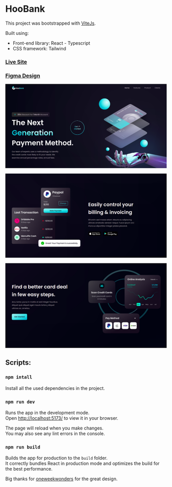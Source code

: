 # HooBank

This project was bootstrapped with [ViteJs](https://vitejs.dev/).

Built using:

- Front-end library: React - Typescript
- CSS framework: Tailwind

### [Live Site](https://hoobank-majd-sufyan.netlify.app/)

### [Figma Design](https://www.figma.com/file/bUGIPys15E78w9bs1l4tgS/HooBank?node-id=310%3A485)

![HooBank](https://github.com/Majd-sufian/HooBank/blob/main/src/assets/hooBank.png?raw=true)

![HooBank](https://github.com/Majd-sufian/HooBank/blob/main/src/assets/hoobank2.png?raw=true)

![HooBank](https://github.com/Majd-sufian/HooBank/blob/main/src/assets/hooBank3.png?raw=true)

## Scripts:

### `npm intall`

Install all the used dependencies in the project.

### `npm run dev`

Runs the app in the development mode.\
Open [http://localhost:5173/](http://localhost:5173/) to view it in your browser.

The page will reload when you make changes.\
You may also see any lint errors in the console.

### `npm run build`

Builds the app for production to the `build` folder.\
It correctly bundles React in production mode and optimizes the build for the best performance.

Big thanks for [oneweekwonders](https://www.oneweekwonders.com/) for the great design.
